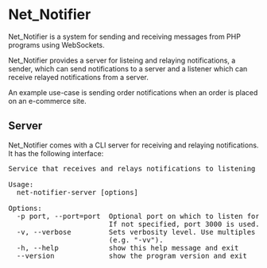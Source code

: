 Net_Notifier
============

Net_Notifier is a system for sending and receiving messages from PHP programs using WebSockets.

Net_Notifier provides a server for listeing and relaying notifications, a sender, which can send notifications to a server and a listener which can receive relayed notifications from a server.

An example use-case is sending order notifications when an order is placed on an e-commerce site.

Server
------

Net_Notifier comes with a CLI server for receiving and relaying notifications. It has the following interface:

<pre>
Service that receives and relays notifications to listening clients.

Usage:
  net-notifier-server [options]

Options:
  -p port, --port=port  Optional port on which to listen for notifications.
                        If not specified, port 3000 is used.
  -v, --verbose         Sets verbosity level. Use multiples for more detail
                        (e.g. "-vv").
  -h, --help            show this help message and exit
  --version             show the program version and exit
</pre>
